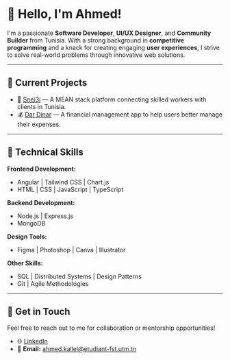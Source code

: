 # 👋 Hello, I'm Ahmed!

I'm a passionate **Software Developer**, **UI/UX Designer**, and **Community Builder** from Tunisia. With a strong background in **competitive programming** and a knack for creating engaging **user experiences**, I strive to solve real-world problems through innovative web solutions.

---

## 💼 **Current Projects**
- 🔗 [Snei3i](https://github.com/Maher-Khemakhem/SNEI3I) — A MEAN stack platform connecting skilled workers with clients in Tunisia.
- 💰 [Dar Dinar](https://github.com/ahmede9ka/Dar-Dinar) — A financial management app to help users better manage their expenses.


---

## 🚀 **Technical Skills**
**Frontend Development:**  
- Angular | Tailwind CSS | Chart.js  
- HTML | CSS | JavaScript | TypeScript  

**Backend Development:**  
- Node.js | Express.js  
- MongoDB  

**Design Tools:**  
- Figma | Photoshop | Canva | Illustrator  

**Other Skills:**  
- SQL | Distributed Systems | Design Patterns  
- Git | Agile Methodologies  



---

## 📢 **Get in Touch**
Feel free to reach out to me for collaboration or mentorship opportunities!  
- 🌐 [LinkedIn](https://linkedin.com/in/ahmed-kallel-)  
- 📧 **Email:** ahmed.kallel@etudiant-fst.utm.tn  

